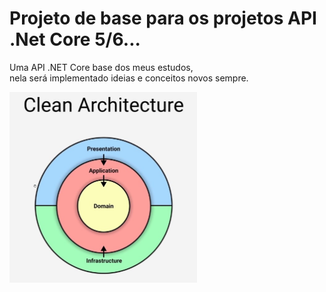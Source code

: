 # Projeto de base para os projetos API .Net Core 5/6...
<p>
    Uma API .NET Core base dos meus estudos,<br>nela será implementado ideias e conceitos novos sempre.
</p>
<img src="/img/Screenshot_1.jpg" alt="Arquitetura" width="300"/>

<!-- Esconder a chave secreta no .Net Core -->
<!-- dotnet user-secrets init --project .\Web.csproj
dotnet user-secrets set --project .\Web.csproj "JwtSettings:Secret" "super-secret-key-from-user"
dotnet user-secrets list --project .\Web.csproj -->

